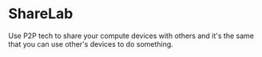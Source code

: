 # ShareLab
Use P2P tech to share your compute devices with others and it's the same that you can use other's devices to do something.
